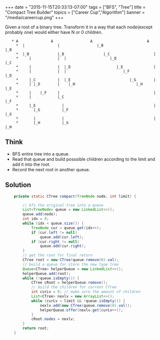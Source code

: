 +++
date = "2015-11-15T20:33:13-07:00"
tags = ["BFS", "Tree"]
title = "Compact Tree Builder"
topics = ["Career Cup","Algorithm"]
banner = "/media/careercup.png"
+++


Given a root of a binary tree. Transform it in a way that each node(except probably one) would either have N or 0 children.

<!--more-->
```
   * A               A                 A                         A
     *  |               |                 |_B                       |_B
     *  |_B             |_B                  |_C                    |
     *     |            |  |                    |_D                 |_C
     *     |            |  |_D                     |_E              |
     *     |            |  |                          |_F           |_D
     *     |_C          |  |_E                           |_G        |
     *     | |_D        |    |_H                            |_H     |_E
     *     |    |_F     |                                           |
     *     |            |_C                                         |_F
     *     |_E            |                                         |
     *       |_G          |_F                                       |_G
     *       |            |                                         |
     *       |_H          |_G                                       |_H
```

## Think
- BFS entire tree into a queue.
- Read that queue and build posssible children according to the limit and add it into the root.
- Record the next root in another queue.


## Solution 
```java
	private static CTree compact(TreeNode node, int limit) {

		// bfs the original tree into a queue
		List<TreeNode> queue = new LinkedList<>();
		queue.add(node);
		int idx = 0;
		while (idx < queue.size()) {
			TreeNode cur = queue.get(idx++);
			if (cur.left != null)
				queue.add(cur.left);
			if (cur.right != null)
				queue.add(cur.right);
		}
		// get the root for final return
		CTree root = new CTree(queue.remove(0).val);
		// build a queue for store the new type tree
		Queue<CTree> helperQueue = new LinkedList<>();
		helperQueue.add(root);
		while (!queue.isEmpty()) {
			CTree cRoot = helperQueue.remove();
			// build the children for current CTree
			int curLv = 0; // make sure the amount of children
			List<CTree> nexlv = new ArrayList<>();
			while (curLv < limit && !queue.isEmpty()) {
				nexlv.add(new CTree(queue.remove(0).val));
				helperQueue.offer(nexlv.get(curLv++));
			}			
			cRoot.nodes = nexlv;
		}	
		return root;
	}
```

